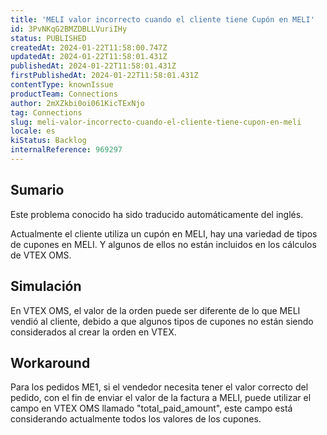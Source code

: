 ```yaml
---
title: 'MELI valor incorrecto cuando el cliente tiene Cupón en MELI'
id: 3PvNKqG2BMZDBLLVuriIHy
status: PUBLISHED
createdAt: 2024-01-22T11:58:00.747Z
updatedAt: 2024-01-22T11:58:01.431Z
publishedAt: 2024-01-22T11:58:01.431Z
firstPublishedAt: 2024-01-22T11:58:01.431Z
contentType: knownIssue
productTeam: Connections
author: 2mXZkbi0oi061KicTExNjo
tag: Connections
slug: meli-valor-incorrecto-cuando-el-cliente-tiene-cupon-en-meli
locale: es
kiStatus: Backlog
internalReference: 969297
---
```


## Sumario

<div class="alert alert-info">
  <p>Este problema conocido ha sido traducido automáticamente del inglés.</p>
</div>



Actualmente el cliente utiliza un cupón en MELI, hay una variedad de tipos de cupones en MELI. Y algunos de ellos no están incluidos en los cálculos de VTEX OMS.


##

## Simulación



En VTEX OMS, el valor de la orden puede ser diferente de lo que MELI vendió al cliente, debido a que algunos tipos de cupones no están siendo considerados al crear la orden en VTEX.



## Workaround



Para los pedidos ME1, si el vendedor necesita tener el valor correcto del pedido, con el fin de enviar el valor de la factura a MELI, puede utilizar el campo en VTEX OMS llamado "total_paid_amount", este campo está considerando actualmente todos los valores de los cupones.





